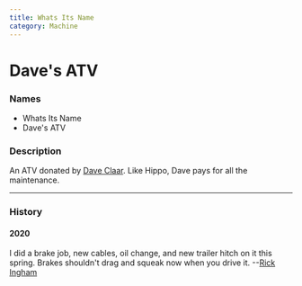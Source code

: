 ```yaml
---
title: Whats Its Name
category: Machine
---
```

# Dave's ATV
### Names
- Whats Its Name
- Dave's ATV

### Description

An ATV donated by [Dave Claar](Dave-Claar). Like Hippo, Dave pays for all the maintenance.

---
### History
#### 2020

I did a brake job, new cables, oil change, and new trailer hitch on it this spring. Brakes shouldn't drag and squeak now when you drive it. --[Rick Ingham](Rick-Ingham)